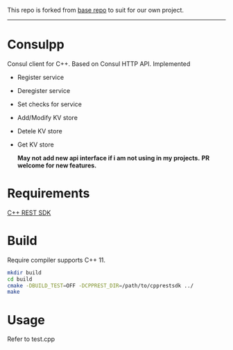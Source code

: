 This repo is forked from [base repo](https://github.com/chinuno-usami/Consulpp) to suit for our own project.

------

# Consulpp
Consul client for C++.
Based on Consul HTTP API.
Implemented
* Register service
* Deregister service
* Set checks for service
* Add/Modify KV store
* Detele KV store
* Get KV store

    **May not add new api interface if i am not using in my projects.**
    **PR welcome for new features.**

# Requirements
[C++ REST SDK](https://github.com/Microsoft/cpprestsdk)

# Build
Require compiler supports C++ 11.
```bash
mkdir build
cd build
cmake -DBUILD_TEST=OFF -DCPPREST_DIR=/path/to/cpprestsdk ../
make
```
# Usage
Refer to test.cpp
